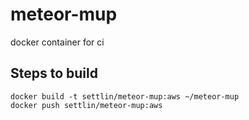 # meteor-mup
docker container for ci

## Steps to build
```
docker build -t settlin/meteor-mup:aws ~/meteor-mup
docker push settlin/meteor-mup:aws
```

